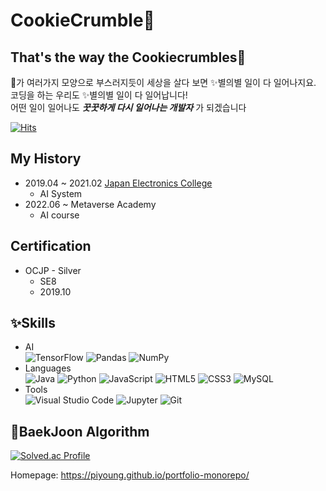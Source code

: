 # CookieCrumble🍪
## That's the way the Cookiecrumbles🍪
🍪가 여러가지 모양으로 부스러지듯이 세상을 살다 보면 ✨별의별 일이 다 일어나지요.  
코딩을 하는 우리도 ✨별의별 일이 다 일어납니다!  
어떤 일이 일어나도 **_꿋꿋하게 다시 일어나는 개발자_** 가 되겠습니다

[![Hits](https://hits.seeyoufarm.com/api/count/incr/badge.svg?url=https%3A%2F%2Fgithub.com%2Fkgy94329&count_bg=%23FFC3C3&title_bg=%23EF4848&icon=&icon_color=%232B2B2B&title=Hits%21&edge_flat=false)](https://hits.seeyoufarm.com)

## My History
* 2019.04 ~ 2021.02 [Japan Electronics College](https://www.jec.ac.jp/)
    * AI System
* 2022.06 ~ Metaverse Academy
    * AI course

## Certification
* OCJP - Silver
    * SE8
    * 2019.10

## ✨Skills
* AI  
![TensorFlow](https://img.shields.io/badge/TensorFlow-FF6F00.svg?&style=for-thr-badge&logo=TensorFlow&logoColor=white) ![Pandas](https://img.shields.io/badge/Pandas-150458.svg?&style=for-thr-badge&logo=Pandas&logoColor=white) ![NumPy](https://img.shields.io/badge/NumPy-013243.svg?&style=for-thr-badge&logo=NumPy&logoColor=white)
* Languages  
![Java](https://img.shields.io/badge/Java-007396.svg?&style=for-thr-badge&logo=Java&logoColor=white) ![Python](https://img.shields.io/badge/Python-3776AB.svg?&style=for-thr-badge&logo=Python&logoColor=white) ![JavaScript](https://img.shields.io/badge/JavaScript-F7dF1E.svg?&style=for-thr-badge&logo=JavaScript&logoColor=white) ![HTML5](https://img.shields.io/badge/HTML5-E34F26.svg?&style=for-thr-badge&logo=HTML5&logoColor=white) ![CSS3](https://img.shields.io/badge/CSS3-1572B6.svg?&style=for-thr-badge&logo=CSS3&logoColor=white) ![MySQL](https://img.shields.io/badge/MySQL-4479A1.svg?&style=for-thr-badge&logo=MySQL&logoColor=white)
* Tools  
![Visual Studio Code](https://img.shields.io/badge/Visual%20Studio%20Code-007ACC.svg?&style=for-thr-badge&logo=VisualStudioCode&logoColor=white) ![Jupyter](https://img.shields.io/badge/Jupyter-F37626.svg?&style=for-thr-badge&logo=Jupyter&logoColor=white) ![Git](https://img.shields.io/badge/Git-F05032.svg?&style=for-thr-badge&logo=Git&logoColor=white)

## 📖BaekJoon Algorithm
[![Solved.ac Profile](http://mazassumnida.wtf/api/v2/generate_badge?boj=cookiecrumbles)](https://solved.ac/cookiecrumbles)

Homepage: https://piyoung.github.io/portfolio-monorepo/
